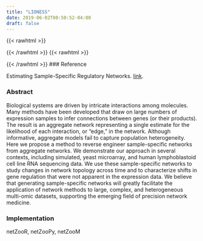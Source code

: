```yaml
---
title: "LIONESS"
date: 2019-06-02T08:50:52-04:00
draft: false
---
```


{{< rawhtml >}}
<script type='text/javascript' src='https://d1bxh8uas1mnw7.cloudfront.net/assets/embed.js'></script>
{{< /rawhtml >}}
{{< rawhtml >}}
<div data-badge-popover="right" data-badge-type="donut" data-doi="10.1016/j.isci.2019.03.021" data-hide-no-mentions="true" class="altmetric-embed"></div>
{{< /rawhtml >}}
### Reference

Estimating Sample-Specific Regulatory Networks. [link](https://www.sciencedirect.com/science/article/pii/S2589004219300872).

### Abstract

Biological systems are driven by intricate interactions among molecules. Many methods have been developed that draw on large numbers of expression samples to infer connections between genes (or their products). The result is an aggregate network representing a single estimate for the likelihood of each interaction, or “edge,” in the network. Although informative, aggregate models fail to capture population heterogeneity. Here we propose a method to reverse engineer sample-specific networks from aggregate networks. We demonstrate our approach in several contexts, including simulated, yeast microarray, and human lymphoblastoid cell line RNA sequencing data. We use these sample-specific networks to study changes in network topology across time and to characterize shifts in gene regulation that were not apparent in the expression data. We believe that generating sample-specific networks will greatly facilitate the application of network methods to large, complex, and heterogeneous multi-omic datasets, supporting the emerging field of precision network medicine.

### Implementation

netZooR, netZooPy, netZooM
